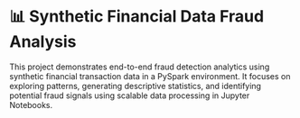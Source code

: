 # 📊 Synthetic Financial Data Fraud Analysis

This project demonstrates end-to-end fraud detection analytics using synthetic financial transaction data in a PySpark environment. It focuses on exploring patterns, generating descriptive statistics, and identifying potential fraud signals using scalable data processing in Jupyter Notebooks.

